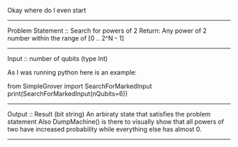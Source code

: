 Okay where do I even start

*************************************
Problem Statement :: Search for powers of 2
Return:
Any power of 2 number within 
the range of [0 .. 2^N - 1]


**************************************
Input :: number of qubits (type Int)

As I was running python here is an example:

from SimpleGrover import SearchForMarkedInput
print(SearchForMarkedInput(nQubits=6))

*************************************

Output :: Result (bit string) 
An arbiraty state that satisfies the problem statement
Also DumpMachine() is there to visually show that
all powers of two have increased probability while
everything else has almost 0.

**************************************


